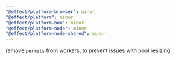 ```yaml
---
"@effect/platform-browser": minor
"@effect/platform": minor
"@effect/platform-bun": minor
"@effect/platform-node": minor
"@effect/platform-node-shared": minor
---
```


remove `permits` from workers, to prevent issues with pool resizing

